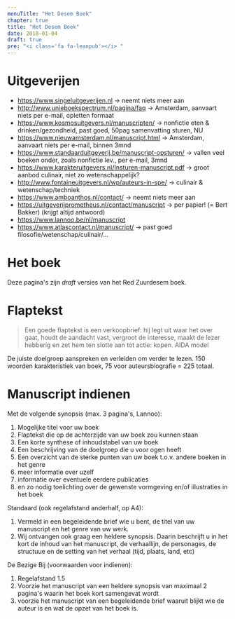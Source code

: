 ```yaml
---
menuTitle: "Het Desem Boek"
chapter: true
title: "Het Desem Boek"
date: 2018-01-04
draft: true
pre: "<i class='fa fa-leanpub'></i> "
---
```


# Uitgeverijen

- https://www.singeluitgeverijen.nl -> neemt niets meer aan
- http://www.unieboekspectrum.nl/pagina/faq -> Amsterdam, aanvaart niets per e-mail, opletten formaat
- https://www.kosmosuitgevers.nl/manuscripten/ -> nonfictie eten & drinken/gezondheid, past goed, 50pag samenvatting sturen, NU
- https://www.nieuwamsterdam.nl/manuscript.html -> Amsterdam, aanvaart niets per e-mail, binnen 3mnd
- https://www.standaarduitgeverij.be/manuscript-opsturen/ -> vallen veel boeken onder, zoals nonfictie lev., per e-mail, 3mnd
- https://www.karakteruitgevers.nl/Insturen-manuscript.pdf -> groot aanbod culinair, niet zo wetenschappelijk?
- http://www.fontaineuitgevers.nl/wp/auteurs-in-spe/ -> culinair & wetenschap/techniek
- https://www.amboanthos.nl/contact/ -> neemt niets meer aan
- https://uitgeverijprometheus.nl/contact/manuscript -> per papier!  (= Bert Bakker) (krijgt altijd antwoord)
- https://www.lannoo.be/nl/manuscript 
- https://www.atlascontact.nl/manuscript/ -> past goed filosofie/wetenschap/culinair/...


# Het boek

Deze pagina's zijn _draft_ versies van het Red Zuurdesem boek.

# Flaptekst

> Een goede flaptekst is een verkoopbrief: hij legt uit waar het over gaat, houdt de aandacht vast, vergroot de interesse, maakt de lezer hebberig en zet hem ten slotte aan tot actie: kopen. AIDA model

De juiste doelgroep aanspreken en verleiden om verder te lezen. 150 woorden karakteristiek van boek, 75 voor auteursbiografie = 225 totaal. 

# Manuscript indienen

Met de volgende synopsis (max. 3 pagina's, Lannoo):

1. Mogelijke titel voor uw boek
2. Flaptekst die op de achterzijde van uw boek zou kunnen staan
3. Een korte synthese of inhoudstabel van uw boek
4. Een beschrijving van de doelgroep die u voor ogen heeft
5. Een overzicht van de sterke punten van uw boek t.o.v. andere boeken in het genre
6. meer informatie over uzelf
7. informatie over eventuele eerdere publicaties
8. en zo nodig toelichting over de gewenste vormgeving en/of illustraties in het boek

Standaard (ook regelafstand anderhalf, op A4):

1. Vermeld in een begeleidende brief wie u bent, de titel van uw manuscript en het genre van uw werk.
2. Wij ontvangen ook graag een heldere synopsis. Daarin beschrijft u in het kort de inhoud van het manuscript, de verhaallijn, de personages, de structuue en de setting van het verhaal (tijd, plaats, land, etc)

De Bezige Bij (voorwaarden voor indienen):

1. Regelafstand 1.5
2. Voorzie het manuscript van een heldere synopsis van maximaal 2 pagina's waarin het boek kort samengevat wordt
3. voorzie het manuscript van een begeleidende brief waaruit blijkt wie de auteur is en wat de opzet van het boek is. 

